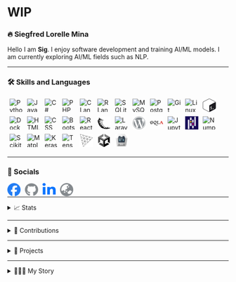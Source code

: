 # WIP

### 🔥 Siegfred Lorelle Mina
Hello I am **Sig**. I enjoy software development and training AI/ML models. I am currently exploring AI/ML fields such as NLP.

---

### 🛠️ Skills and Languages
<!-- Languages -->
<img align="left" alt="Python Logo" height="30px" width="30px" style="padding: 5px;" src="https://cdn.jsdelivr.net/gh/devicons/devicon@latest/icons/python/python-original.svg" />
<img align="left" alt="JavaScript Logo" height="30px" width="30px" style="padding: 5px" src="https://cdn.jsdelivr.net/gh/devicons/devicon@latest/icons/javascript/javascript-plain.svg" />
<img align="left" alt="C# Logo" height="30px" width="30px" style="padding: 5px" src="https://cdn.jsdelivr.net/gh/devicons/devicon@latest/icons/csharp/csharp-original.svg" />
<img align="left" alt="PHP Logo" height="30px" width="30px" style="padding: 5px" src="https://cdn.jsdelivr.net/gh/devicons/devicon@latest/icons/php/php-original.svg" />
<img align="left" alt="C Language Logo" height="30px" width="30px" style="padding: 5px" src="https://cdn.jsdelivr.net/gh/devicons/devicon@latest/icons/c/c-original.svg" />
<img align="left" alt="R Language Logo" height="30px" width="30px" style="padding: 5px" src="https://cdn.jsdelivr.net/gh/devicons/devicon@latest/icons/r/r-original.svg" />

<!-- Databases -->
<img align="left" alt="SQLite Logo" height="30px" width="30px" style="padding: 5px" src="https://cdn.jsdelivr.net/gh/devicons/devicon@latest/icons/sqlite/sqlite-original.svg" />
<img align="left" alt="MySQL Logo" height="30px" width="30px" style="padding: 5px" src="https://cdn.jsdelivr.net/gh/devicons/devicon@latest/icons/mysql/mysql-original.svg" />
<img align="left" alt="PostgreSQL Logo" height="30px" width="30px" style="padding: 5px" src="https://cdn.jsdelivr.net/gh/devicons/devicon@latest/icons/postgresql/postgresql-original.svg" />

<!-- DevOps -->
<img align="left" alt="Git Logo" height="30px" width="30px" style="padding: 5px;" src="https://cdn.jsdelivr.net/gh/devicons/devicon@latest/icons/git/git-original.svg" />
<img align="left" alt="Linux Logo" height="30px" width="30px" style="padding: 5px" src="https://cdn.jsdelivr.net/gh/devicons/devicon@latest/icons/linux/linux-original.svg" />
<img align="left" alt="Bash Logo" height="30px" width="30px" style="padding: 5px;" src="./icons/bash.png" />
<img align="left" alt="Docker Logo" height="30px" width="30px" style="padding: 5px" src="https://cdn.jsdelivr.net/gh/devicons/devicon@latest/icons/docker/docker-plain.svg" />

<!-- Data and Machine Learning -->
<img align="left" alt="HTML Logo" height="30px" width="30px" style="padding: 5px" src="https://cdn.jsdelivr.net/gh/devicons/devicon@latest/icons/html5/html5-original.svg" />
<img align="left" alt="CSS Logo" height="30px" width="30px" style="padding: 5px" src="https://cdn.jsdelivr.net/gh/devicons/devicon@latest/icons/css3/css3-original.svg" />
<img align="left" alt="Bootstrap Logo" height="30px" width="30px" style="padding: 5px" src="https://cdn.jsdelivr.net/gh/devicons/devicon@latest/icons/bootstrap/bootstrap-original.svg" />
<img align="left" alt="React Logo" height="30px" width="30px" style="padding: 5px" src="https://cdn.jsdelivr.net/gh/devicons/devicon@latest/icons/react/react-original.svg" />
<img align="left" alt="Flask Logo" height="30px" width="30px" style="padding: 5px" src="./icons/flask.png" />
<img align="left" alt="Laravel Logo" height="30px" width="30px" style="padding: 5px" src="https://cdn.jsdelivr.net/gh/devicons/devicon@latest/icons/laravel/laravel-original.svg" />
<img align="left" alt="WordPress Logo" height="30px" width="30px" style="padding: 5px" src="./icons/wordpress.svg" />
<img align="left" alt="SQLAlechemy Logo" height="30px" width="30px" style="padding: 5px" src="./icons/sql-alchemy.png" />

<!-- Web Development -->
<img align="left" alt="Jupyter Logo" height="30px" width="30px" style="padding: 5px" src="https://cdn.jsdelivr.net/gh/devicons/devicon@latest/icons/jupyter/jupyter-original.svg" />
<img align="left" alt="Pandas Logo" height="30px" width="30px" style="padding: 5px" src="./icons/pandas.jpg" />
<img align="left" alt="Numpy Logo" height="30px" width="30px" style="padding: 5px" src="https://cdn.jsdelivr.net/gh/devicons/devicon@latest/icons/numpy/numpy-original.svg" />
<img align="left" alt="Scikit-learn Logo" height="30px" width="30px" style="padding: 5px" src="https://cdn.jsdelivr.net/gh/devicons/devicon@latest/icons/scikitlearn/scikitlearn-original.svg" />
<img align="left" alt="Matplotlib Logo" height="30px" width="30px" style="padding: 5px" src="https://cdn.jsdelivr.net/gh/devicons/devicon@latest/icons/matplotlib/matplotlib-original.svg" />
<img align="left" alt="Keras Logo" height="30px" width="30px" style="padding: 5px" src="https://cdn.jsdelivr.net/gh/devicons/devicon@latest/icons/keras/keras-original.svg" />
<img align="left" alt="TensorFlow Logo" height="30px" width="30px" style="padding: 5px" src="https://cdn.jsdelivr.net/gh/devicons/devicon@latest/icons/tensorflow/tensorflow-original.svg" />

<!-- Others -->
<img align="left" alt="ThreeJS Logo" height="30px" width="30px" style="padding: 5px" src="./icons/threejs.png" />
<img align="left" alt="Unity Logo" height="30px" width="30px" style="padding: 5px" src="./icons/unity.png" />
<img alt="Apache Cordova Logo" height="30px" width="30px" style="padding: 5px" src="./icons/apache-cordova.svg" />

<br />

---

### 🔗 Socials
[<img align="left" alt="Facebook Logo" height="30px" width="30px" style="padding-right: 10px" src="./icons/facebook.svg" />](https://www.facebook.com/profile.php?id=1718881634)
[<img align="left" alt="GitHub Logo" height="30px" width="30px" style="padding-right: 10px" src="./icons/github.svg" />](https://github.com/SiegfredLorelle)
[<img align="left" alt="LinkedIn Logo" height="30px" width="30px" style="padding-right: 10px" src="./icons/linkedin-in.svg" />](https://www.linkedin.com/in/siegfred-lorelle-mina)
[<img align="left" alt="Personal Website Logo" height="30px" width="30px" style="padding-right: 10px" src="./icons/globe.svg" />](https://siegfredlorelle.github.io/personal-website)

<br />

---

<details>
<summary>📈 Stats</summary>
TODO: socials here
</details>

---

<details>
<summary>🐍 Contributions</summary>
TODO: socials here
</details>

---

<details>
<summary>📂 Projects</summary>
TODO: projects here
</details>

---

<details>
<summary>👨🏻‍💻 My Story</summary>
TODO: story here
</details>


<!-- 
TODOS:
- Finish skills
    - Add missing icons
    - Use better icons for light and dark mode
- Add infos on stats
- Add infos on projects
- Add infos on my journey
- Toggle dropdown for stats, projects & journey
- Add top commits badge
- Convert skills and socials to be dropdown
 -->
<!--
**SiegfredLorelle/SiegfredLorelle** is a ✨ _special_ ✨ repository because its `README.md` (this file) appears on your GitHub profile.

Here are some ideas to get you started:

- 🔭 I’m currently working on ...
- 🌱 I’m currently learning ...
- 👯 I’m looking to collaborate on ...
- 🤔 I’m looking for help with ...
- 💬 Ask me about ...
- 📫 How to reach me: ...
- 😄 Pronouns: ...
- ⚡ Fun fact: ...
-->
